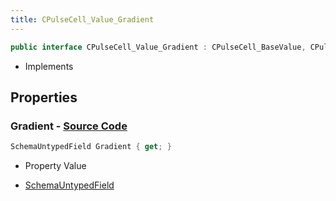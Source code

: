 ```yaml
---
title: CPulseCell_Value_Gradient
---
```


```csharp
public interface CPulseCell_Value_Gradient : CPulseCell_BaseValue, CPulseCell_Base, ISchemaClass<CPulseCell_Base>, ISchemaClass<CPulseCell_BaseValue>, ISchemaClass<CPulseCell_Value_Gradient>, ISchemaField, ISchemaClass, INativeHandle
```

- Implements

## Properties

### **Gradient** - [Source Code](https://github.com/swiftly-solution/swiftlys2/blob/main/managed/src/SwiftlyS2.Generated/Schemas/Interfaces/CPulseCell_Value_Gradient.cs#L17)

```csharp
SchemaUntypedField Gradient { get; }
```

- Property Value

- [SchemaUntypedField](/docs/api/shared/schemas/schemauntypedfield)

